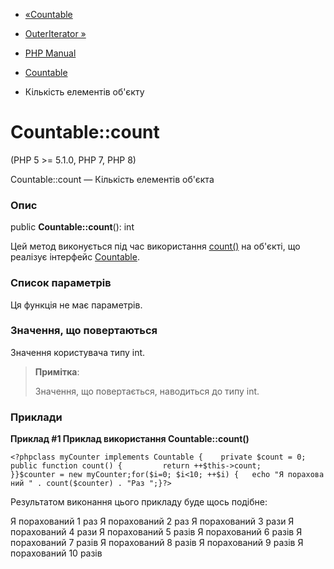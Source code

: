 - [«Countable](class.countable.md)
- [OuterIterator »](class.outeriterator.md)

- [PHP Manual](index.md)
- [Countable](class.countable.md)
- Кількість елементів об'єкту

# Countable::count

(PHP 5 \>= 5.1.0, PHP 7, PHP 8)

Countable::count — Кількість елементів об'єкта

### Опис

public **Countable::count**(): int

Цей метод виконується під час використання [count()](function.count.md)
на об'єкті, що реалізує інтерфейс [Countable](class.countable.md).

### Список параметрів

Ця функція не має параметрів.

### Значення, що повертаються

Значення користувача типу int.

> **Примітка**:
>
> Значення, що повертається, наводиться до типу int.

### Приклади

**Приклад #1 Приклад використання **Countable::count()****

`<?phpclass myCounter implements Countable {    private $count = 0; public function count() {         return ++$this->count; }}$counter = new myCounter;for($i=0; $i<10; ++$i) {   echo "Я порахований " . count($counter) . "Раз
";}?> `

Результатом виконання цього прикладу буде щось подібне:

Я порахований 1 раз
Я порахований 2 раз
Я порахований 3 рази
Я порахований 4 рази
Я порахований 5 разів
Я порахований 6 разів
Я порахований 7 разів
Я порахований 8 разів
Я порахований 9 разів
Я порахований 10 разів
